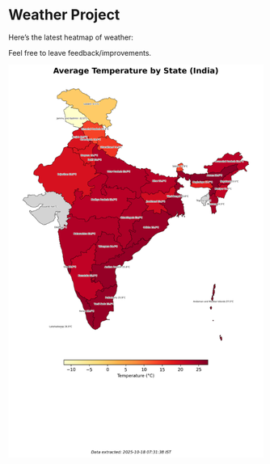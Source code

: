 # Weather Project

Here’s the latest heatmap of weather:

Feel free to leave feedback/improvements.

![India Heatmap](docs/assets/india_heatmap.png?v=F2F504)
